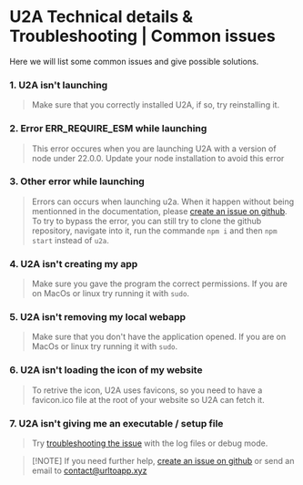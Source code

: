 # U2A Technical details & Troubleshooting | Common issues

Here we will list some common issues and give possible solutions.

### 1. U2A isn't launching
> Make sure that you correctly installed U2A, if so, try reinstalling it.

### 2. Error ERR_REQUIRE_ESM while launching
> This error occures when you are launching U2A with a version of node under 22.0.0. Update your node installation to avoid this error

### 3. Other error while launching
> Errors can occurs when launching u2a. When it happen without being mentionned in the documentation, please [create an issue on github](https://github.com/url2app/urltoapp/issues). To try to bypass the error, you can still try to clone the github repository, navigate into it, run the commande `npm i` and then `npm start` instead of `u2a`.

### 4. U2A isn't creating my app
> Make sure you gave the program the correct permissions. If you are on MacOs or linux try running it with `sudo`.

### 5. U2A isn't removing my local webapp
> Make sure that you don't have the application opened. If you are on MacOs or linux try running it with `sudo`.

### 6. U2A isn't loading the icon of my website
> To retrive the icon, U2A uses favicons, so you need to have a favicon.ico file at the root of your website so U2A can fetch it.

### 7. U2A isn't giving me an executable / setup file
> Try [troubleshooting the issue](?p=troubleshooting) with the log files or debug mode.

> [!NOTE] If you need further help, [create an issue on github](https://github.com/url2app/urltoapp/issues) or send an email to [contact@urltoapp.xyz](mailto:contact@urltoapp.xyz)